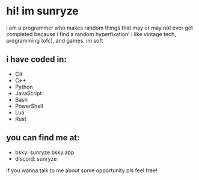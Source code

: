 # hi! im sunryze

i am a programmer who makes random things that may or may not ever get completed because i find a random hyperfixation! i like vintage tech, programming (ofc), and games. im soft

## i have coded in:
- C#
- C++
- Python
- JavaScript
- Bash
- PowerShell
- Lua
- Rust

## you can find me at:
- bsky: sunryze.bsky.app
- discord: sunryze

if you wanna talk to me about some opportunity pls feel free!
